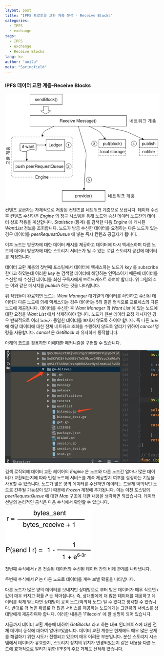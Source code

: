 ```yaml
---
layout: post
title: "IPFS 프로토콜 교환 계층 분석 - Receive Blocks"
categories:
  - IPFS
  - exchange
tags:
  - IPFS
  - exchange
  - Receive Blocks
lang: ko
author: "uni2u"
meta: "Springfield"
---
```


### IPFS 데이터 교환 계층-Receive Blocks

![](/images/receive_blocks01.png)

컨텐츠 공급자는 자체적으로 저장된 컨텐츠를 네트워크 계층으로 보냅니다. 데이터 수신 후 컨텐츠 수신단은 _Engine_ 의 청구 시스템을 통해 노드와 송신 데이터 노드간의 데이터 상호 작용을 계산합니다. _Statistics_ (통계) 를 검색한 다음 _Engine_ 에 캐시된 _WantList_ 정보를 조회합니다. 노드가 방금 수신한 데이터를 요청하는 다른 노드가 있는 경우 데이터를 _peerRequestQueue_ 에 넣는 즉시 컨텐츠 공급자가 됩니다.

이후 노드는 방문자에 대한 데이터 캐시를 제공하고 데이터에 다시 액세스하며 다른 노드의 데이터 방문자에 대한 스토리지 서비스가 될 수 있는 로컬 스토리지 공간에 데이터를 저장합니다.

데이터 교환 계층의 첫번째 포스팅에서 데이터에 액세스하는 노드가 _key_ 를 subscribe 한다고 하였는데 이러한 _key_ 는 검색할 데이터에 해당하는 인덱스이기 때문에 데이터를 수신할 때 수신된 데이터를 최신 구독자에게 브로드캐스트 하여야 합니다. 위 그림의 4는 이와 같은 메시지를 _publish_ 하는 것을 나타냅니다.

위 작업들이 완료되면 노드는 _Want Manager_ 대기열의 데이터를 확인하고 수신된 데이터가 다른 노드에 의해 액세스되는 경우 데이터는 5와 같은 형식으로 프로세스의 다른 노드에 제공됩니다. 데이터를 수신한 후 _Want Manager_ 의 _Want List_ 에 있는 노드에 대한 요청을 _Want List_ 에서 삭제하여야 합니다. 노드가 원본 데이터 요청 개시자인 경우 반복적으로 여러 노드가 동일한 데이터를 보내지 않도록 하여야 합니다. 즉 다른 노드에 해당 데이터에 대한 전체 네트워크 조회를 수행하지 않도록 알리기 위하여 _cancel_ 명령을 사용합니다. _cancel_ 은 _GetBlock_ 과 유사하게 동작합니다. 

아래의 코드를 활용하면 이에대한 메커니즘을 구현할 수 있습니다.

![](/images/receive_blocks02.png)

검색 로직외에 데이터 교환 레이어의 _Engine_ 은 노드와 다른 노드간 얼마나 많은 데이터가 교환되는지에 따라 인접 노드에 서비스를 계속 제공할지 여부를 결정하는 기능을 사용할 수 있습니다. 노드가 많은 양의 데이터를 수신하면 데이터는 드물게 악의적인 노드로 간주될 가능성이 있기 때문에 _Frozon_ 계정에 추가됩니다. 이는 이전 포스팅의 _peerRequestQueue_ 에 대한 _Map_ 구조에 대한 내용을 생각하면 되겠습니다. 데이터 선발의 논리적인 공식은 다음 수식에서 확인할 수 있습니다.

![](/images/receive_blocks03.png)

첫번째 수식에서 _r_ 은 전송된 데이터와 수신된 데이터 간의 비례 관계를 나타냅니다.

두번째 수식에서 _P_ 는 다른 노드로 데이터를 계속 보낼 확률을 나타냅니다.

다른 노드가 많은 양의 데이터를 보내지만 상대방으로 부터 받은 데이터가 매우 작으면 _r_ 값이 매우 커지고 확률 _P_ 는 작아집니다. 즉, 상대방에게 더 많은 데이터를 제공하고 데이터를 작게 받는다면 상대방이 공격 노드(악의적 노드) 일 수 있다고 생각할 수 있습니다. 반대로 더 높은 확률로 더 많은 서비스를 제공하는 노드에게는 그만큼의 서비스를 상대방에게 제공하여야 합니다. 이러한 내용은 'Filecoin' 에 잘 설명이 되어 있습니다.

지금까지 데이터 교환 계층에 대하여 _GetBlocks_ 라고 하는 대표 인터페이스에 대한 전체 데이터 동작에 대하여 알아보았습니다. 데이터 교환 계층은 현재에도 매우 많은 문제를 해결하기 위한 시도가 진행되고 있으며 매우 어려운 부분입니다. 분산 스토리지 시스템에서 데이터가 유효한지, 스토리지 장치의 위치가 변경되었는지 같은 내용을 다른 노드에 효과적으로 알리기 위한 IPFS의 주요 과제도 산적해 있습니다.
